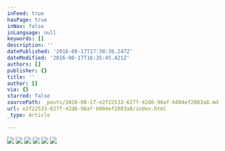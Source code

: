 ```yaml
---
inFeed: true
hasPage: true
inNav: false
inLanguage: null
keywords: []
description: ''
datePublished: '2016-08-17T17:30:36.247Z'
dateModified: '2016-08-17T16:35:45.421Z'
authors: []
publisher: {}
title: ''
author: []
via: {}
starred: false
sourcePath: _posts/2016-08-17-e2f22533-627f-42d6-96af-b004ef2083a8.md
url: e2f22533-627f-42d6-96af-b004ef2083a8/index.html
_type: Article

---
```

![](https://the-grid-user-content.s3-us-west-2.amazonaws.com/cd015f1c-bffb-4849-a15b-1132791bc723.jpg)
![](https://the-grid-user-content.s3-us-west-2.amazonaws.com/b6a1c736-938a-455d-a6d3-d544748d3f4e.jpg)
![](https://the-grid-user-content.s3-us-west-2.amazonaws.com/af03d87e-c1d0-41f1-b268-d50cb810013d.jpg)
![](https://the-grid-user-content.s3-us-west-2.amazonaws.com/c4386929-0f81-4d04-9c26-ab7dbfdbd1aa.jpg)
![](https://the-grid-user-content.s3-us-west-2.amazonaws.com/dae2c08a-f5c5-4573-aeb9-030b8d50a346.jpg)
![](https://the-grid-user-content.s3-us-west-2.amazonaws.com/8420d396-e174-4963-8dd7-24ee9bac6ec7.jpg)